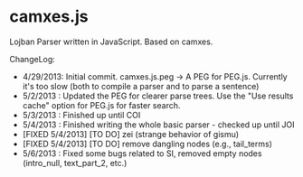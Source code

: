 camxes.js
=========

Lojban Parser written in JavaScript. Based on camxes.

ChangeLog:
* 4/29/2013: Initial commit. camxes.js.peg -> A PEG for PEG.js. Currently it's too slow (both to compile a parser and to parse a sentence)
* 5/2/2013 : Updated the PEG for clearer parse trees. Use the "Use results cache" option for PEG.js for faster search. 
* 5/3/2013 : Finished up until COI
* 5/4/2013 : Finished writing the whole basic parser - checked up until JOI
* [FIXED 5/4/2013] [TO DO] zei (strange behavior of gismu)
* [FIXED 5/4/2013] [TO DO] remove dangling nodes (e.g., tail_terms) 
* 5/6/2013 : Fixed some bugs related to SI, removed empty nodes (intro_null, text_part_2, etc.)

